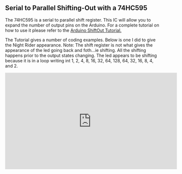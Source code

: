 Serial to Parallel Shifting-Out with a 74HC595
---------
The 74HC595 is a serial to parallel shift register.  This IC will allow you to expand the number of output pins on the Arduino.  For a complete tutorial on how to use it please refer to the [Arduino ShiftOut Tutorial.](https://www.arduino.cc/en/Tutorial/ShiftOut)

[logo]: https://github.com/driewe/74HC595/blob/master/project.PNG "My Implementation of 74HC595 circuit"

The Tutorial gives a number of coding examples.  Below is one I did to give the Night Rider appearance.  Note: The shift register is not what gives the appearance of the led going back and foth...ie shifting. All the shifting happens prior to the output states changing. The led appears to be shifting because it is in a loop writing int 1, 2, 4, 8, 16, 32, 64, 128, 64, 32, 16, 8, 4, and 2.

<iframe width="560" height="315" src="https://www.youtube.com/embed/-JyDOHiEaF0" frameborder="0" allowfullscreen></iframe>

